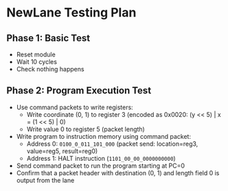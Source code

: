 # NewLane Testing Plan

## Phase 1: Basic Test
- Reset module
- Wait 10 cycles
- Check nothing happens

## Phase 2: Program Execution Test
- Use command packets to write registers:
  - Write coordinate (0, 1) to register 3 (encoded as 0x0020: (y << 5) | x = (1 << 5) | 0)
  - Write value 0 to register 5 (packet length)
- Write program to instruction memory using command packet:
  - Address 0: `0100_0_011_101_000` (packet send: location=reg3, value=reg5, result=reg0)
  - Address 1: HALT instruction (`1101_00_00_0000000000`)
- Send command packet to run the program starting at PC=0
- Confirm that a packet header with destination (0, 1) and length field 0 is output from the lane
